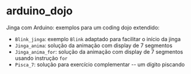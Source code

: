 # arduino_dojo

Jinga com Arduino: exemplos para um coding dojo extendido:

* `Blink_jinga`: exemplo `Blink` adaptado para facilitar o início da jinga
* `Jinga_anima`: solução da animação com display de 7 segmentos
* `Jinga_anima_for`: solução da animação com display de 7 segmentos usando instrução `for`
* `Pisca_7`: solução para exercício complementar -- um dígito piscando
